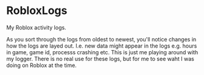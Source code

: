 # RobloxLogs
My Roblox activity logs.

As you sort through the logs from oldest to newest, you'll notice changes in how the logs are layed out.
I.e. new data might appear in the logs e.g. hours in game, game id, processs crashing etc.
This is just me playing around with my logger. 
There is no real use for these logs, but for me to see waht I was doing on Roblox at the time.
